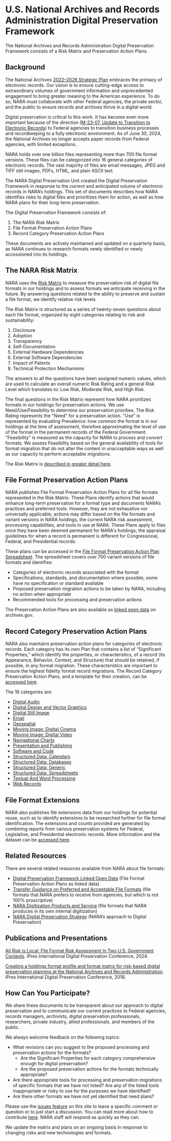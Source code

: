 # U.S. National Archives and Records Administration Digital Preservation Framework

The National Archives and Records Administration Digital Preservation Framework consists of a Risk Matrix and Preservation Action Plans.

## Background

The National Archives [2022–2026 Strategic Plan](https://www.archives.gov/about/plans-reports/strategic-plan/strategic-plan-2022-2026) embraces the primacy of electronic records. Our vision is to ensure cutting-edge access to extraordinary volumes of government informa­tion and unprecedented engagement to bring greater meaning to the American experience. To do so, NARA must collaborate with other Federal agencies, the private sector, and the public to ensure records and archives thrive in a digital world.

Digital preservation is critical to this work. It has become even more important because of the direction ([M-23-07, Update to Transition to Electronic Records](https://www.archives.gov/files/records-mgmt/policy/m-23-07.pdf)) to Federal agencies to transition business processes and recordkeeping to a fully electronic environment. As of June 30, 2024, the National Archives no longer accepts paper records from Federal agencies, with limited exceptions.


NARA holds over one billion files representing more than 700 file format versions. These files can be categorized into 16 general categories of electronic records. The vast majority of files are email messages, JPEG and TIFF still images, PDFs, HTML, and plain ASCII text.

The NARA Digital Preservation Unit created the Digital Preservation Framework in response to the current and anticipated volume of electronic records in NARA’s holdings. This set of documents describes how NARA identifies risks to digital files and prioritizes them for action, as well as how NARA plans for their long-term preservation. 

The Digital Preservation Framework consists of:
1. The NARA Risk Matrix
2. File Format Preservation Action Plans
3. Record Category Preservation Action Plans

These documents are actively maintained and updated on a quarterly basis, as NARA continues to research formats newly identified or newly accessioned into its holdings.

## The NARA Risk Matrix

NARA uses the [Risk Matrix](https://github.com/usnationalarchives/digital-preservation/tree/master/Digital_Preservation_Risk_Matrix) to measure the preservation risk of digital file formats in our holdings and to assess formats we anticipate receiving in the future. By answering questions related to the ability to preserve and sustain a file format, we identify relative risk levels.

The Risk Matrix is structured as a series of twenty-seven questions about each file format, organized by eight categories relating to risk and sustainability:

1. Disclosure
2. Adoption
3. Transparency
4. Self-Documentation
5. External Hardware Dependencies
6. External Software Dependencies
7. Impact of Patents
8. Technical Protection Mechanisms

The answers to all the questions have been assigned numeric values, which are used to calculate an overall numeric Risk Rating and a general Risk Level which translates to: Low Risk, Moderate Risk, and High Risk.

The final questions in the Risk Matrix represent how NARA prioritizes formats in our holdings for preservation actions. We use Need/Use/Feasibility to determine our preservation priorities. The Risk Rating represents the "Need" for a preservation action. "Use" is represented by evaluating Prevalence: how common the format is in our holdings at the time of assessment, therefore approximating the level of use of the format in the permanent records of the Federal Government. "Feasibility" is measured as the capacity for NARA to process and convert formats. We assess Feasibility based on the general availability of tools for format migration that do not alter the content in unacceptable ways as well as our capacity to perform acceptable migrations.

The Risk Matrix is [described in greater detail here](https://github.com/usnationalarchives/digital-preservation/blob/master/Digital_Preservation_Risk_Matrix/readme.md).

## File Format Preservation Action Plans
NARA publishes File Format Preservation Action Plans for all file formats represented in the Risk Matrix. These Plans identify actions that would enhance long-term preservation for a format type and documents NARA’s practices and preferred tools. However, they are not exhaustive nor universally applicable; actions may differ based on the file formats and variant versions in NARA holdings, the current NARA risk assessment, processing capabilities, and tools in use at NARA. These Plans apply to files once they have been deemed permanent for NARA's holdings; the appraisal guidelines for when a record is permanent is different for Congressional, Federal, and Presidential records.

These plans can be accessed in the [File Format Preservation Action Plan Spreadsheet](https://github.com/usnationalarchives/digital-preservation/tree/master/Digital_Preservation_Plan_Spreadsheet). The spreadsheet covers over 700 variant versions of file formats and identifies:

* Categories of electronic records associated with the format
* Specifications, standards, and documentation where possible; some have no specification or standard available
* Proposed preservation migration actions to be taken by NARA, including no action when appropriate
* Recommended tools for processing and preservation actions

The Preservation Action Plans are also available as [linked open data](https://www.archives.gov/preservation/digital-preservation/linked-data) on archives.gov.

## Record Category Preservation Action Plans

NARA also maintains preservation action plans for categories of electronic records. Each category has its own Plan that contains a list of “Significant Properties,” which identify the properties, or characteristics, of a record (its Appearance, Behavior, Context, and Structure) that should be retained, if possible, in any format migration. These characteristics are important to ensure the highest fidelity format record migrations. The Record Category Preservation Action Plans, and a template for their creation, can be [accessed here](https://github.com/usnationalarchives/digital-preservation/blob/master/Digital_Preservation_Record_Categories/NARA_PreservationActionPlan_Template.docx "accessed here"). 

The 16 categories are:

- [Digital Audio](https://github.com/usnationalarchives/digital-preservation/blob/master/Digital_Preservation_Record_Categories/NARA_PreservationActionPlan_DigitalAudio.md "Digital Audio")
- [Digital Design and Vector Graphics](https://github.com/usnationalarchives/digital-preservation/blob/master/Digital_Preservation_Record_Categories/NARA_PreservationActionPlan_DigitalDesignAndVectorGraphics.md "Digital Design and Vector Graphics")
- [Digital Still Image](https://github.com/usnationalarchives/digital-preservation/blob/master/Digital_Preservation_Record_Categories/NARA_PreservationActionPlan_DigitalStillImage.md "Digital Still Image")
- [Email](https://github.com/usnationalarchives/digital-preservation/blob/master/Digital_Preservation_Record_Categories/NARA_PreservationActionPlan_Email.md "Email")
- [Geospatial](https://github.com/usnationalarchives/digital-preservation/blob/master/Digital_Preservation_Record_Categories/NARA_PreservationActionPlan_Geospatial.md "Geospatial")
- [Moving Image: Digital Cinema](https://github.com/usnationalarchives/digital-preservation/blob/master/Digital_Preservation_Record_Categories/NARA_PreservationActionPlan_DigitalCinema.md "Moving Image: Digital Cinema")
- [Moving Image: Digital Video](https://github.com/usnationalarchives/digital-preservation/blob/master/Digital_Preservation_Record_Categories/NARA_PreservationActionPlan_DigitalVideo.md "Moving Image: Digital Video")
- [Navigational Charts](https://github.com/usnationalarchives/digital-preservation/blob/master/Digital_Preservation_Record_Categories/NARA_PreservationActionPlan_NavigationalCharts.md "Navigational Charts")
- [Presentation and Publishing](https://github.com/usnationalarchives/digital-preservation/blob/master/Digital_Preservation_Record_Categories/NARA_PreservationActionPlan_PresentationAndPublishing.md "Presentation and Publishing")
- [Software and Code](https://github.com/usnationalarchives/digital-preservation/blob/master/Digital_Preservation_Record_Categories/NARA_PreservationActionPlan_SoftwareAndCode.md "Software and Code")
- [Structured Data: Calendars](https://github.com/usnationalarchives/digital-preservation/blob/master/Digital_Preservation_Record_Categories/NARA_PreservationActionPlan_Calendars.md "Calendars")
- [Structured Data: Databases](https://github.com/usnationalarchives/digital-preservation/blob/master/Digital_Preservation_Record_Categories/NARA_PreservationActionPlan_Databases.md "Structured Data: Databases")
- [Structured Data: Generic](https://github.com/usnationalarchives/digital-preservation/blob/master/Digital_Preservation_Record_Categories/NARA_PreservationActionPlan_StructuredData.md "Structured Data: Generic")
- [Structured Data: Spreadsheets](https://github.com/usnationalarchives/digital-preservation/blob/master/Digital_Preservation_Record_Categories/NARA_PreservationActionPlan_Spreadsheets.md "Structured Data: Spreadsheets")
- [Textual And Word Processing](https://github.com/usnationalarchives/digital-preservation/blob/master/Digital_Preservation_Record_Categories/NARA_PreservationActionPlan_TextualAndWordProcessing.md "Textual And Word Processing")
- [Web Records](https://github.com/usnationalarchives/digital-preservation/blob/master/Digital_Preservation_Record_Categories/NARA_PreservationActionPlan_WebRecords.md "Web Records")


## File Format Extensions

NARA also publishes file extensions data from our holdings for potential reuse, such as to identify extensions to be researched further for file format identification. The extensions and counts provided are generated by combining reports from various preservation systems for Federal, Legislative, and Presidential electronic records. More information and the dataset can be [accessed here](https://github.com/usnationalarchives/digital-preservation/tree/master/File_Extensions).

## Related Resources

There are several related resources available from NARA about file formats:

* [Digital Preservation Framework Linked Open Data](https://www.archives.gov/preservation/digital-preservation/linked-data) (File Format Preservation Action Plans as linked data)
* [Transfer Guidance on Preferred and Acceptable File Formats](https://www.archives.gov/records-mgmt/policy/transfer-guidance.html) (file formats that NARA prefers to receive from agencies, but which is not 100% proscriptive)
* [NARA Digitization Products and Service](https://www.archives.gov/preservation/products/) (file formats that NARA produces in its own internal digitization)
* [NARA Digital Preservation Strategy](https://www.archives.gov/preservation/electronic-records/digital-preservation-strategy) (NARA’s approach to Digital Preservation)

## Publications and Presentations
[All Risk is Local: File Format Risk Assessment In Two U.S. Government Contexts](https://ipres2024.pubpub.org/pub/xtwb1guc/). iPres International Digital Preservation Conference, 2024.

[Creating a holdings format profile and format matrix for risk-based digital preservation planning at the National Archives and Records Administration](https://osf.io/ctw3g/). iPres International Digital Preservation Conference, 2018.

## How Can You Participate?

We share these documents to be transparent about our approach to digital preservation and to communicate our current practices to Federal agencies, records managers, archivists, digital preservation professionals, researchers, private industry, allied professionals, and members of the public.


We always welcome feedback on the following topics:
* What revisions can you suggest to the proposed processing and preservation actions for the formats?
  * Are the Significant Properties for each category comprehensive enough for digital preservation?
  * Are the proposed preservation actions for the formats technically appropriate?
* Are there appropriate tools for processing and preservation migrations of specific formats that we have not listed? Are any of the listed tools inappropriate or risky to use for the purposes we have identified?
* Are there other formats we have not yet identified that need plans?

Please use the [issues feature](https://github.com/usnationalarchives/digital-preservation/issues) on this site to leave a specific comment or question or to just start a discussion. You can read more about how to contribute [here](https://github.com/usnationalarchives/digital-preservation/blob/master/CONTRIBUTING.md). NARA staff will respond as quickly as they can.

We update the matrix and plans on an ongoing basis in response to changing risks and new technologies and formats.
